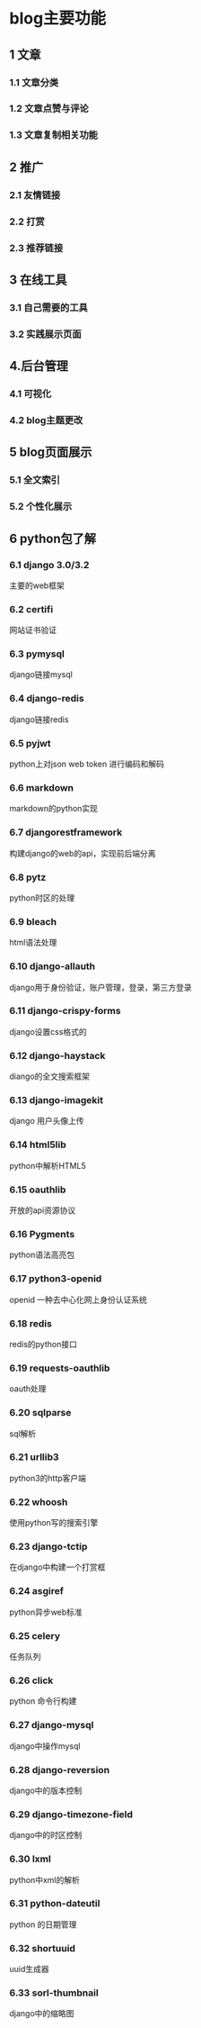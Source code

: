# blog主要功能



## 1 文章

### 1.1 文章分类

### 1.2 文章点赞与评论

### 1.3 文章复制相关功能

## 2 推广

### 2.1 友情链接

### 2.2 打赏

### 2.3 推荐链接

## 3 在线工具

### 3.1 自己需要的工具

### 3.2 实践展示页面

## 4.后台管理

### 4.1 可视化

### 4.2 blog主题更改

## 5 blog页面展示

### 5.1 全文索引

### 5.2 个性化展示

## 6 python包了解

### 6.1 django 3.0/3.2

主要的web框架

### 6.2 certifi

网站证书验证

### 6.3 pymysql

django链接mysql

### 6.4 django-redis

django链接redis

### 6.5 pyjwt

python上对json web token 进行编码和解码

### 6.6 markdown

markdown的python实现

### 6.7 djangorestframework

构建django的web的api，实现前后端分离

### 6.8 pytz

python时区的处理

### 6.9 bleach

html语法处理

### 6.10 django-allauth

django用于身份验证，账户管理，登录，第三方登录

### 6.11 django-crispy-forms

django设置css格式的

### 6.12 django-haystack

diango的全文搜索框架

### 6.13  django-imagekit

django 用户头像上传

### 6.14  html5lib

python中解析HTML5

### 6.15 oauthlib

开放的api资源协议

### 6.16 Pygments

python语法高亮包

### 6.17 python3-openid

openid 一种去中心化网上身份认证系统

### 6.18 redis

redis的python接口

### 6.19 requests-oauthlib

oauth处理

### 6.20 sqlparse

sql解析

### 6.21 urllib3

python3的http客户端

### 6.22 whoosh

使用python写的搜索引擎

### 6.23 django-tctip

在django中构建一个打赏框

### 6.24 asgiref

python异步web标准

### 6.25 celery

任务队列

### 6.26 click

python 命令行构建

### 6.27 django-mysql

django中操作mysql

### 6.28 django-reversion

django中的版本控制

### 6.29 django-timezone-field

django中的时区控制

### 6.30 lxml

python中xml的解析

### 6.31 python-dateutil

python 的日期管理

### 6.32 shortuuid

uuid生成器

### 6.33 sorl-thumbnail

django中的缩略图



















